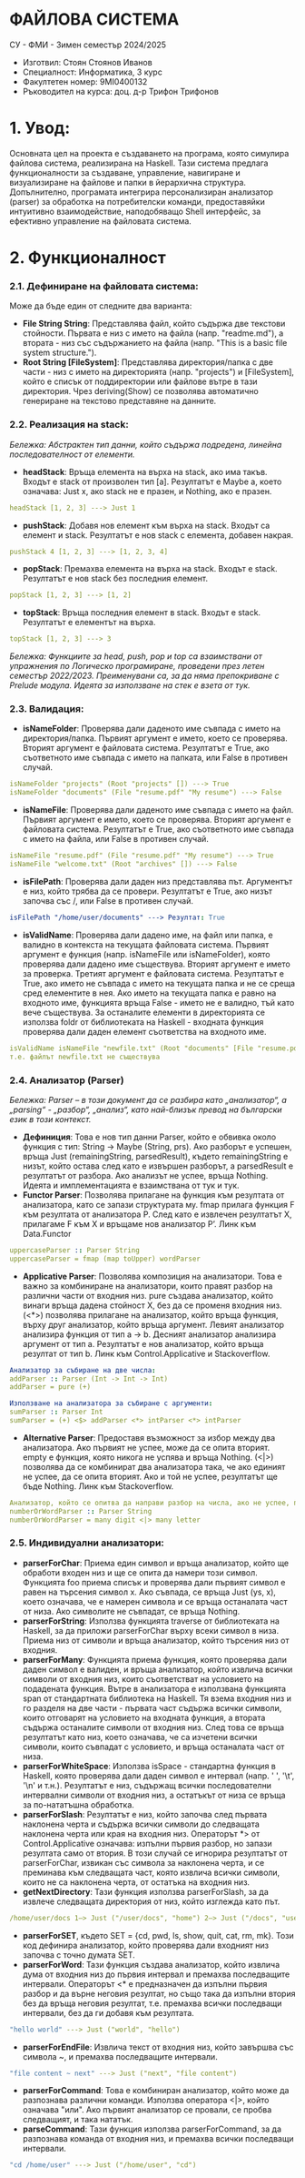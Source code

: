 # ФАЙЛОВА СИСТЕМА

СУ - ФМИ - Зимен семестър 2024/2025
- Изготвил: Стоян Стоянов Иванов
- Специалност: Информатика, 3 курс
- Факултетен номер: 9MI0400132
- Ръководител на курса: доц. д-р Трифон Трифонов

# 1. Увод:
Основната цел на проекта е създаването на програма, която симулира файлова система, реализирана на Haskell. Тази система предлага функционалности за създаване, управление, навигиране и визуализиране на файлове и папки в йерархична структура. Допълнително, програмата интегрира персонализиран анализатор (parser) за обработка на потребителски команди, предоставяйки интуитивно взаимодействие, наподобяващо Shell интерфейс, за ефективно управление на файловата система.

# 2. Функционалност

### 2.1. Дефиниране на файловата система:

Може да бъде един от следните два варианта:
- **File String String**: Представлява файл, който съдържа две текстови стойности. Първата е низ с името на файла (напр. "readme.md"), а втората - низ със съдържанието на файла (напр. "This is a basic file system structure.").
- **Root String [FileSystem]**: Представлява директория/папка с две части - низ с името на директорията (напр. "projects") и [FileSystem], който е списък от поддиректории или файлове вътре в тази директория.
Чрез deriving(Show) се позволява автоматично генериране на текстово представяне на данните.

### 2.2. Реализация на stack:

*Бележка: Aбстрактен тип данни, който съдържа подредена, линейна последователност от елементи.*

-	**headStack**: Връща елемента на върха на stack, ако има такъв. Входът е stack от произволен тип [a]. Резултатът е Maybe a, което означава: Just x, ако stack не е празен, и Nothing, ако е празен.
```yaml
headStack [1, 2, 3] ---> Just 1
```
-	**pushStack**: Добавя нов елемент към върха на stack. Входът са елемент и stack. Резултатът е нов stack с елемента, добавен накрая.
```yaml
pushStack 4 [1, 2, 3] ---> [1, 2, 3, 4]
```
-	**popStack**: Премахва елемента на върха на stack. Входът е stack. Резултатът е нов stack без последния елемент.
```yaml
popStack [1, 2, 3] ---> [1, 2]
```
-	**topStack**: Връща последния елемент в stack. Входът е stack. Резултатът е елементът на върха.
```yaml
topStack [1, 2, 3] ---> 3
```
*Бележка: Функциите за head, push, pop и top са взаимствани от упражнения по Логическо програмиране, проведени през летен семестър 2022/2023. Преименувани са, за да няма препокриване с Prelude модула. Идеята за използване на стек е взета от тук.*

### 2.3. Валидация:

-	**isNameFolder**: Проверява дали даденото име съвпада с името на директория/папка. Първият аргумент е името, което се проверява. Вторият аргумент е файловата система. Резултатът е True, ако съответното име съвпада с името на папката, или False в противен случай.
```yaml
isNameFolder "projects" (Root "projects" []) ---> True
isNameFolder "documents" (File "resume.pdf" "My resume") ---> False
```
- **isNameFile**: Проверява дали даденото име съвпада с името на файл. Първият аргумент е името, което се проверява. Вторият аргумент е файловата система. Резултатът е True, ако съответното име съвпада с името на файла, или False в противен случай.
```yaml
isNameFile "resume.pdf" (File "resume.pdf" "My resume") ---> True
isNameFile "welcome.txt" (Root "archives" []) ---> False
```
- **isFilePath**: Проверява дали даден низ представлява път. Аргументът е низ, който трябва да се провери. Резултатът е True, ако низът започва със /, или False в противен случай.
```yaml
isFilePath "/home/user/documents" ---> Резултат: True
```
- **isValidName**: Проверява дали дадено име, на файл или папка, е валидно в контекста на текущата файловата система. Първият аргумент е функция (напр. isNameFile или isNameFolder), която проверява дали дадено име съществува. Вторият аргумент е името за проверка. Третият аргумент е файловата система. Резултатът е True, ако името не съвпада с името на текущата папка и не се среща сред елементите в нея. Ако името на текущата папка е равно на входното име, функцията връща False - името не е валидно, тъй като вече съществува. За останалите елементи в директорията се използва foldr от библиотеката на Haskell - входната функция проверява дали даден елемент съответства на входното име.
```yaml
isValidName isNameFile "newfile.txt" (Root "documents" [File "resume.pdf" "My resume"]) ---> True
т.е. файлът newfile.txt не съществува
``` 

### 2.4. Анализатор (Parser)

*Бележка: Parser – в този документ да се разбира като „анализатор“, а „parsing“ - „разбор“, „анализ“, като най-близък превод на български език в този контекст.*

- **Дефиниция**:  Това е нов тип данни Parser, който е обвивка около функция с тип: String -> Maybe (String, prs). Ако разборът е успешeн, връща Just (remainingString, parsedResult), където remainingString е низът, който остава след като е извършен разборът, а parsedResult е резултатът от разбора. Ако анализът не успее, връща Nothing. Идеята и имплементацията е взаимствана от тук и тук.
- **Functor Parser**: Позволява прилагане на функция към резултата от анализатора, като се запази структурата му. fmap прилага функция F към резултата от анализатора P. След като е извлечен резултатът Х, прилагаме F към Х и връщаме нов анализатор P’. Линк към Data.Functor
```yaml
uppercaseParser :: Parser String 
uppercaseParser = fmap (map toUpper) wordParser
```
- **Applicative Parser**: Позволява композиция на анализатори. Това е важно за комбиниране на анализатори, които правят разбор на различни части от входния низ. pure създава анализатор, който винаги връща дадена стойност X, без да се променя входния низ. (<*>) позволява прилагане на анализатор, който връща функция, върху друг анализатор, който връща аргумент. Левият анализатор анализира функция от тип a -> b. Десният анализатор анализира аргумент от тип a. Резултатът е нов анализатор, който връща резултат от тип b. Линк към Control.Applicative и Stackoverflow.
```yaml
Анализатор за събиране на две числа:
addParser :: Parser (Int -> Int -> Int)
addParser = pure (+)

Използване на анализатора за събиране с аргументи:
sumParser :: Parser Int
sumParser = (+) <$> addParser <*> intParser <*> intParser
```
- **Alternative Parser**: Предоставя възможност за избор между два анализатора. Ако първият не успее, може да се опита вторият. empty е функция, която никога не успява и връща Nothing. (<|>) позволява да се комбинират два анализатора така, че ако единият не успее, да се опита вторият. Ако и той не успее, резултатът ще бъде Nothing. Линк към Stackoverflow.
```yaml
Анализатор, който се опитва да направи разбор на числа, ако не успее, преминава към буквени низове.
numberOrWordParser :: Parser String
numberOrWordParser = many digit <|> many letter
``` 

### 2.5. Индивидуални анализатори:

- **parserForChar**: Приема един символ и връща анализатор, който ще обработи входен низ и ще се опита да намери този символ. Функцията foo приема списък и проверява дали първият символ е равен на търсения символ x. Ако съвпада, се връща Just (ys, x), което означава, че е намерен символа и се връща останалата част от низа. Ако символите не съвпадат, се връща Nothing.
- **parserForString**: Използва функцията traverse от библиотеката на Haskell, за да приложи parserForChar върху всеки символ в низа. Приема низ от символи и връща анализатор, който търсения низ от входния.
- **parserForMany**: Функцията приема функция, която проверява дали даден символ е валиден, и връща анализатор, който извлича всички символи от входния низ, които съответстват на условието на подадената функция. Вътре в анализатора е използвана функцията span от стандартната библиотека на Haskell. Тя взема входния низ и го разделя на две части - първата част съдържа всички символи, които отговарят на условието на входната функция, а втората съдържа останалите символи от входния низ. След това се връща резултатът като низ, което означава, че са изчетени всички символи, които съвпадат с условието, и връща останалата част от низа.
- **parserForWhiteSpace**: Използва isSpace - стандартна функция в Haskell, която проверява дали даден символ е интервал (напр. ' ', '\t', '\n' и т.н.). Резултатът е низ, съдържащ всички последователни интервални символи от входния низ, а остатъкът от низа се връща за по-нататъшна обработка.
- **parserForSlash**: Резултатът е низ, който започва след първата наклонена черта и съдържа всички символи до следващата наклонена черта или края на входния низ. Операторът *> от Control.Applicative означава: изпълни първия разбор, но запази резултата само от втория. В този случай се игнорира резултатът от parserForChar, извикан със символа за наклонена черта, и се преминава към следващата част, която извлича всички символи, които не са наклонена черта, от остатъка на входния низ.
- **getNextDirectory**: Тази функция използва parserForSlash, за да извлече следващата директория от низ, който изглежда като път.
```yaml
/home/user/docs 1–> Just ("/user/docs", "home") 2–> Just ("/docs", "user") 3–> Just ("", "docs") 4–> Just ("", "")
```
- **parserForSET**, където SET = {cd, pwd, ls, show, quit, cat, rm, mk}. Този код дефинира анализатор, който проверява дали входният низ започва с точно думата SET.
- **parserForWord**: Тази функция създава анализатор, който извлича дума от входния низ до първия интервал и премахва последващите интервали. Операторът <* е предназначен да изпълни първия разбор и да върне неговия резултат, но също така да изпълни втория без да връща неговия резултат, т.е. премахва всички последващи интервали, без да ги добавя към резултата.
```yaml
"hello world" ---> Just ("world", "hello")
```
- **parserForEndFile**: Извлича текст от входния низ, който завършва със символа ~, и премахва последващите интервали.
```yaml
"file content ~ next" ---> Just ("next", "file content") 
```
- **parserForCommand**: Това е комбиниран анализатор, който може да разпознава различни команди. Използва оператора <|>, който означава "или". Ако първият анализатор се провали, се пробва следващият, и така нататък.
- **parseCommand**: Тази функция използва parserForCommand, за да разпознава команда от входния низ, и премахва всички последващи интервали.
```yaml
"cd /home/user" ---> Just ("/home/user", "cd")
```
